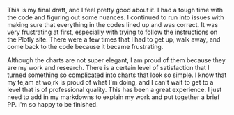 This is my final draft, and I feel pretty good about it. I had a tough time with the code and figuring out some nuances. I continued to run into issues with making sure that everything in the codes lined up and was correct. It was very frustrating at first, especially with trying to follow the instructions on the Plotly site. There were a few times that I had to get up, walk away, and come back to the code because it became frustrating.

Although the charts are not super elegant, I am proud of them because they are my work and research. There is a certain level of satisfaction that I turned something so complicated into charts that look so simple. I know that my te,am at wo,rk is proud of what I'm doing, and I can't wait to get to a level that is of professional quality. This has been a great experience. I just need to add in my markdowns to explain my work and put together a brief PP. I'm so happy to be finished.
